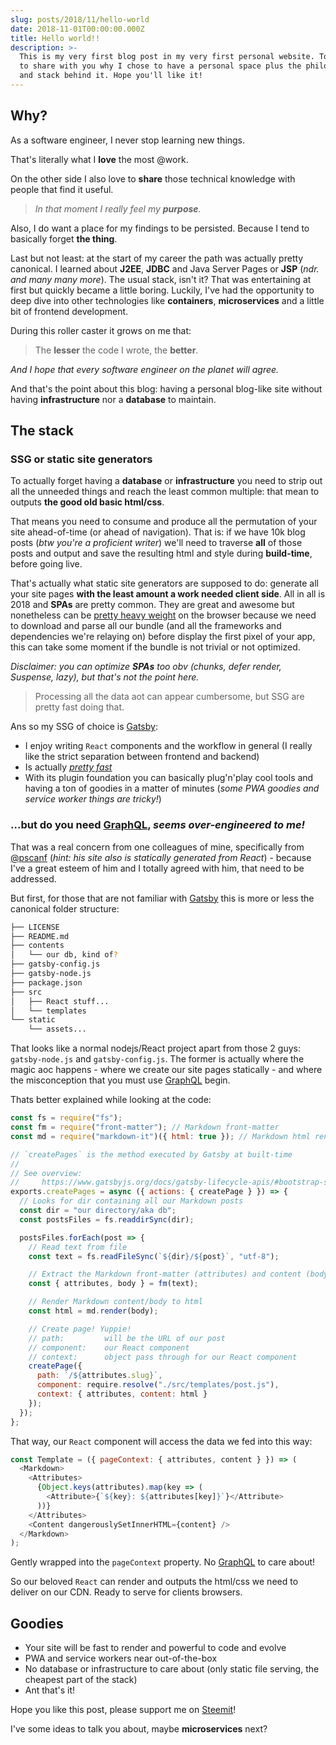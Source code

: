 ```yaml
---
slug: posts/2018/11/hello-world
date: 2018-11-01T00:00:00.000Z
title: Hello world!!
description: >-
  This is my very first blog post in my very first personal website. Today I want
  to share with you why I chose to have a personal space plus the philosophy
  and stack behind it. Hope you'll like it!
---
```


## Why?

As a software engineer, I never stop learning new things.

That's literally what I **love** the most @work.

On the other side I also love to **share** those technical knowledge with people
that find it useful.

> _In that moment I really feel my **purpose**._

Also, I do want a place for my findings to be persisted. Because I tend to
basically forget **the thing**.

Last but not least: at the start of my career the path was actually pretty
canonical. I learned about **J2EE**, **JDBC** and Java Server Pages or **JSP**
(_ndr. and many many more_). The usual stack, isn't it? That was entertaining at
first but quickly became a little boring. Luckily, I've had the opportunity to
deep dive into other technologies like **containers**, **microservices** and a
little bit of frontend development.

During this roller caster it grows on me that:

> The **lesser** the code I wrote, the **better**.

_And I hope that every software engineer on the planet will agree._

And that's the point about this blog: having a personal blog-like site without
having **infrastructure** nor a **database** to maintain.

## The stack

### SSG or static site generators

To actually forget having a **database** or **infrastructure** you need to strip
out all the unneeded things and reach the least common multiple: that mean to
outputs **the good old basic html/css**.

That means you need to consume and produce all the permutation of your site
ahead-of-time (or ahead of navigation). That is: if we have 10k blog posts (_btw
you're a proficient writer_) we'll need to traverse **all** of those posts and
output and save the resulting html and style during **build-time**, before going
live.

That's actually what static site generators are supposed to do: generate all
your site pages **with the least amount a work needed client side**. All in all
is 2018 and **SPAs** are pretty common. They are great and awesome but
nonetheless can be
[pretty heavy weight](https://medium.com/@addyosmani/the-cost-of-javascript-in-2018-7d8950fbb5d4)
on the browser because we need to download and parse all our bundle (and all the
frameworks and dependencies we're relaying on) before display the first pixel of
your app, this can take some moment if the bundle is not trivial or not
optimized.

_Disclaimer: you can optimize **SPAs** too obv (chunks, defer render, Suspense,
lazy), but that's not the point here._

> Processing all the data aot can appear cumbersome, but SSG are pretty fast
> doing that.

Ans so my SSG of choice is [Gatsby](https://www.gatsbyjs.org/):

- I enjoy writing `React` components and the workflow in general (I really like
  the strict separation between frontend and backend)
- Is actually [_pretty fast_](https://twitter.com/kylemathews/status/1015048920987136000)
- With its plugin foundation you can basically plug'n'play cool tools and having
  a ton of goodies in a matter of minutes (_some PWA goodies and service worker
  things are tricky!_)

### ...but do you need [GraphQL](https://graphql.org/), _seems over-engineered to me!_

That was a real concern from one colleagues of mine, specifically from [@pscanf](https://pscanf.com/)
(_hint: his site also is statically generated from React_) - because I've a
great esteem of him and I totally agreed with him, that need to be addressed.

But first, for those that are not familiar with [Gatsby](https://www.gatsbyjs.org/)
this is more or less the canonical folder structure:

```bash
├── LICENSE
├── README.md
├── contents
│   └── our db, kind of?
├── gatsby-config.js
├── gatsby-node.js
├── package.json
├── src
│   ├── React stuff...
│   └── templates
└── static
    └── assets...
```

That looks like a normal nodejs/React project apart from those 2 guys:
`gatsby-node.js` and `gatsby-config.js`. The former is actually where the magic
aoc happens - where we create our site pages statically - and where the
misconception that you must use [GraphQL](https://graphql.org/) begin.

Thats better explained while looking at the code:

```javascript
const fs = require("fs");
const fm = require("front-matter"); // Markdown front-matter
const md = require("markdown-it")({ html: true }); // Markdown html renderer

// `createPages` is the method executed by Gatsby at built-time
//
// See overview:
//     https://www.gatsbyjs.org/docs/gatsby-lifecycle-apis/#bootstrap-sequence
exports.createPages = async ({ actions: { createPage } }) => {
  // Looks for dir containing all our Markdown posts
  const dir = "our directory/aka db";
  const postsFiles = fs.readdirSync(dir);

  postsFiles.forEach(post => {
    // Read text from file
    const text = fs.readFileSync(`${dir}/${post}`, "utf-8");

    // Extract the Markdown front-matter (attributes) and content (body)
    const { attributes, body } = fm(text);

    // Render Markdown content/body to html
    const html = md.render(body);

    // Create page! Yuppie!
    // path:         will be the URL of our post
    // component:    our React component
    // context:      object pass through for our React component
    createPage({
      path: `/${attributes.slug}`,
      component: require.resolve("./src/templates/post.js"),
      context: { attributes, content: html }
    });
  });
};
```

That way, our `React` component will access the data we fed into this way:

```javascript
const Template = ({ pageContext: { attributes, content } }) => (
  <Markdown>
    <Attributes>
      {Object.keys(attributes).map(key => (
        <Attribute>{`${key}: ${attributes[key]}`}</Attribute>
      ))}
    </Attributes>
    <Content dangerouslySetInnerHTML={content} />
  </Markdown>
);
```

Gently wrapped into the `pageContext` property. No [GraphQL](https://graphql.org/) to care about!

So our beloved `React` can render and outputs the html/css we need to deliver on
our CDN. Ready to serve for clients browsers.

## Goodies

- Your site will be fast to render and powerful to code and evolve
- PWA and service workers near out-of-the-box
- No database or infrastructure to care about (only static file serving, the cheapest part of the stack)
- Ant that's it!

Hope you like this post, please support me on [Steemit](https://steemit.com/@nitroin)!

I've some ideas to talk you about, maybe **microservices** next?
